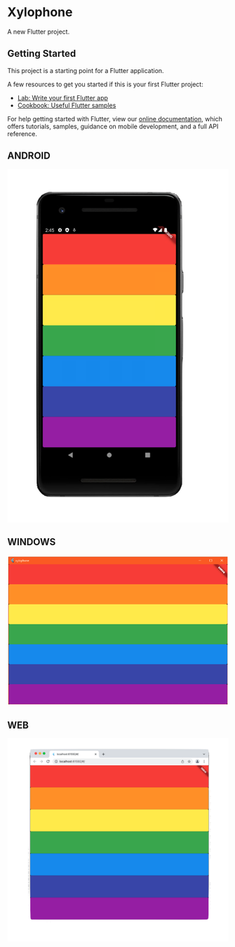 # Xylophone

A new Flutter project.

## Getting Started

This project is a starting point for a Flutter application.

A few resources to get you started if this is your first Flutter project:

- [Lab: Write your first Flutter app](https://flutter.dev/docs/get-started/codelab)
- [Cookbook: Useful Flutter samples](https://flutter.dev/docs/cookbook)

For help getting started with Flutter, view our
[online documentation](https://flutter.dev/docs), which offers tutorials,
samples, guidance on mobile development, and a full API reference.

## ANDROID

![Alt-Text](/screenshots/xylophone_android.png)

## WINDOWS

![Alt-Text](/screenshots/xylophone_windows.png)

## WEB

![Alt-Text](/screenshots/xylophone_web_.png)
